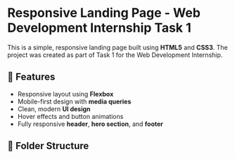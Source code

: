# Responsive Landing Page - Web Development Internship Task 1

This is a simple, responsive landing page built using **HTML5** and **CSS3**. The project was created as part of Task 1 for the Web Development Internship.

## 🚀 Features

- Responsive layout using **Flexbox**
- Mobile-first design with **media queries**
- Clean, modern **UI design**
- Hover effects and button animations
- Fully responsive **header**, **hero section**, and **footer**

## 🧩 Folder Structure

